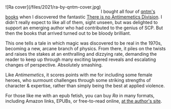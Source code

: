 <!--
.. title: Ra, by qntm
.. slug: ra-by-qntm
.. date: 2021-05-15 12:22:32 UTC-05:00
.. tags: media,books,novel,science-fiction,fiction,epub,free-to-read
.. category:
.. link:
.. description:
.. type: text
-->

<span style="float: left">
![Ra cover](/files/2021/ra-by-qntm-cover.jpg)
</span>

I bought all four of [qntm's books](https://qntm.org/fiction)
when I discovered the fantastic
[There is no Antimemetics Division](link://slug/there-is-no-antimemetics-division).
I didn't really expect to like all of them, sight unseen, but was delighted to
support an emerging author who had contributed to the genius of SCP. But then
the books that arrived turned out to be bloody brilliant.

This one tells a tale in which magic was discovered to be real in the 1970s,
becoming a new, arcane branch of physics. From there, it piles on the twists
and raises the stakes at an enthralling and dizzying rate, demanding the
reader to keep up through many exciting layered reveals and escalating changes
of perspective. Absolutely smashing.

Like *Antimemetics*, it scores points with me for including some female heroes,
who surmount challenges through some striking strengths of character &
expertise, rather than simply being the best at applied violence.

For those like me with an epub fetish, you can buy *Ra* in many formats,
including Amazon links, EPUBs, or free-to-read online,
[at the author's site](https://qntm.org/ra).

<br style="clear: left" />

